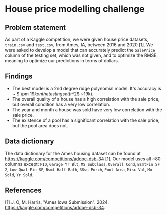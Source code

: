 # House price modelling challenge

## Problem statement
As part of a Kaggle competition, we were given house price datasets, `train.csv` and `test.csv`, from Ames, IA, between 2016 and 2020 [1]. We were asked to develop a model that can accurately predict the `SalePrice` column of the testing set, which was not given, and to optimize the RMSE, meaning to optimize our predictions in terms of dollars.

## Findings
* The best model is a 2nd degree ridge polynomial model. It's accuracy is  ~ $ \pm $19k on the testing set ($r^2$ ~19k).
* The overall quality of a house has a high correlation with the sale price, but overall condition has a very low correlation.
* The year and month a house was sold have very low correlation with the sale price.
* The existence of a pool has a significant correlation with the sale price, but the pool area does not.

## Data dictionary
The data dictionary for the Ames housing dataset can be found at https://kaggle.com/competitions/adobe-dsb-34 [1].
Our model uses all ~80 columns except: `PID`, `Garage Yr Blt`, `MS SubClass`, `Overall Cond`, `BsmtFin SF 2`, `Low Qual Fin SF`, `Bsmt Half Bath`, `3Ssn Porch`, `Pool Area`, `Misc Val`, `Mo Sold`, `Yr Sold`.

## References
[1] J. O, M. Harris, "Ames Iowa Submission". 2024. https://kaggle.com/competitions/adobe-dsb-34.
